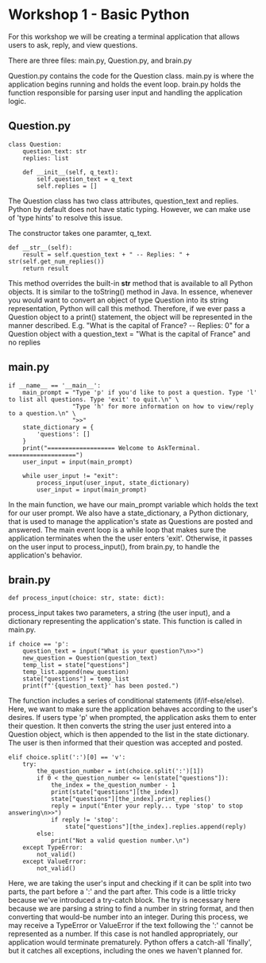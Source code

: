 # Workshop 1 - Basic Python
For this workshop we will be creating a terminal application that allows users to ask, reply, and view questions.

There are three files: main.py, Question.py, and brain.py

Question.py contains the code for the Question class. main.py is where the application begins running and holds the event loop. brain.py holds the function responsible for parsing user input and handling the application logic.

## Question.py 

```
class Question:
    question_text: str
    replies: list

    def __init__(self, q_text):
        self.question_text = q_text
        self.replies = []
```

The Question class has two class attributes, question_text and replies. Python by default does not have static typing. However, we can make use of 'type hints' to resolve this issue.

The constructor takes one paramter, q_text.

```
def __str__(self):
    result = self.question_text + " -- Replies: " + str(self.get_num_replies())
    return result
```
This method overrides the built-in __str__ method that is available to all Python objects. It is similar to the toString() method in Java. In essence, whenever you would want to convert an object of type Question into its string representation, Python will call this method. Therefore, if we ever pass a Question object to a print() statement, the object will be represented in the manner described. E.g. "What is the capital of France? -- Replies: 0" for a Question object with a question_text = "What is the capital of France" and no replies

## main.py
```
if __name__ == '__main__':
    main_prompt = "Type 'p' if you'd like to post a question. Type 'l' to list all questions. Type 'exit' to quit.\n" \
                  "Type 'h' for more information on how to view/reply to a question.\n" \
                  ">>"
    state_dictionary = {
        'questions': []
    }
    print("=================== Welcome to AskTerminal. ===================")
    user_input = input(main_prompt)

    while user_input != "exit":
        process_input(user_input, state_dictionary)
        user_input = input(main_prompt)
```
In the main function, we have our main_prompt variable which holds the text for our user prompt. We also have a state_dictionary, a Python dictionary, that is used to manage the application's state as Questions are posted and answered. The main event loop is a while loop that makes sure the application terminates when the the user enters 'exit'. Otherwise, it passes on the user input to process_input(), from brain.py, to handle the application's behavior.
## brain.py 
```
def process_input(choice: str, state: dict):
```
process_input takes two parameters, a string (the user input), and a dictionary representing the application's state. This function is called in main.py.

```
if choice == 'p':
    question_text = input("What is your question?\n>>")
    new_question = Question(question_text)
    temp_list = state["questions"]
    temp_list.append(new_question)
    state["questions"] = temp_list
    print(f"'{question_text}' has been posted.")
```
The function includes a series of conditional statements (if/if-else/else). Here, we want to make sure the application behaves according to the user's desires. If users type 'p' when prompted, the application asks them to enter their question. It then converts the string the user just entered into a Question object, which is then appended to the list in the state dictionary. The user is then informed that their question was accepted and posted.
```
elif choice.split(':')[0] == 'v':
    try:
        the_question_number = int(choice.split(':')[1])
        if 0 < the_question_number <= len(state["questions"]):
            the_index = the_question_number - 1
            print(state["questions"][the_index])
            state["questions"][the_index].print_replies()
            reply = input("Enter your reply... type 'stop' to stop answering\n>>")
            if reply != 'stop':
                state["questions"][the_index].replies.append(reply)
        else:
            print("Not a valid question number.\n")
    except TypeError:
        not_valid()
    except ValueError:
        not_valid()
```
Here, we are taking the user's input and checking if it can be split into two parts, the part before a ':' and the part after. 
This code is a little tricky because we've introduced a try-catch block. The try is necessary here because we are parsing a string to find a number in string format, and then converting that would-be number into an integer. During this process, we may receive a TypeError or ValueError if the text following the ':' cannot be represented as a number. If this case is not handled appropriately, our application would terminate prematurely. Python offers a catch-all 'finally', but it catches all exceptions, including the ones we haven't planned for. 